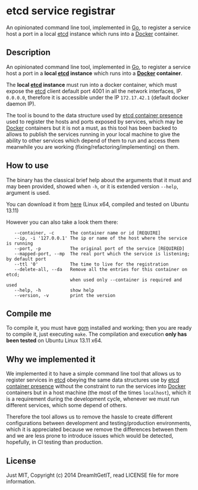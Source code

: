 # etcd service registrar

An opinionated command line tool, implemented in [Go](http://golang.org/), to register a service host a port in a local [etcd](http://coreos.com/using-coreos/etcd/) instance which runs into a [Docker](https://www.docker.com/) container.  


## Description

An opinionated command line tool, implemented in [Go](http://golang.org/), to register a service host a port in a __local [etcd](http://coreos.com/using-coreos/etcd/) instance__ which runs into a __[Docker](https://www.docker.com/) container__.  

The __local [etcd](http://coreos.com/using-coreos/etcd/) instance__ must run into a docker container, which must expose the [etcd](http://coreos.com/using-coreos/etcd/) client default port 4001 in all the network interfaces, IP `0.0.0.0`, therefore it is accessible under the IP `172.17.42.1` (default docker daemon IP).

The tool is bound to the data structure used by [etcd container presence](https://github.com/DreamItGetIT/etcd-container-presence) used to register the hosts and ports exposed by services, which may be [Docker](https://www.docker.com/) containers but it is not a must, as this tool has been backed to allows to publish the services running in your local machine to give the ability to other services which depend of them to run and access them meanwhile you are working (fixing/refactoring/implementing) on them.


## How to use

The binary has the classical brief help about the arguments that it must and may been provided, showed when `-h`, or it is extended version `--help`, argument is used.

You can download it from [here](https://github.com/DreamItGetIT/etcd-service-registrar/releases/download/v0.0.0/register-service.zip) (Linux x64, compiled and tested on Ubuntu 13.11)

However you can also take a look them there:
```
   --container, -c      The container name or id [REQUIRE]
   --ip, -i '127.0.0.1' The ip or name of the host where the service is running
   --port, -p           The original port of the service [REQUIRED]
   --mapped-port, --mp  The real port which the service is listening; by default port
   --ttl '0'            The time to live for the registration
   --delete-all, --da   Remove all the entries for this container on etcd; 
                        when used only --container is required and used
   --help, -h           show help
   --version, -v        print the version
```


## Compile me

To compile it, you must have [gom](https://github.com/mattn/gom) installed and working; then you are ready to compile it, just executing `make`.
The compilation and execution __only has been tested__ on Ubuntu Linux 13.11 x64.

## Why we implemented it

We implemented it to have a simple command line tool that allows us to register services in [etcd](http://coreos.com/using-coreos/etcd/) obeying the same data structures use by [etcd container presence](https://github.com/DreamItGetIT/etcd-container-presence) without the constraint to run the services into [Docker](https://www.docker.com/) containers but in a host machine (the most of the times `localhost`), which it is a requirement during the development cycle, whenever we must run different services, which some depend of others.

Therefore the tool allows us to remove the hassle to create different configurations between development and testing/production environments, which it is appreciated because we remove the differences between them and we are less prone to introduce issues which would be detected, hopefully, in CI testing than production.

## License

Just MIT, Copyright (c) 2014 DreamItGetIT, read LICENSE file for more information.

